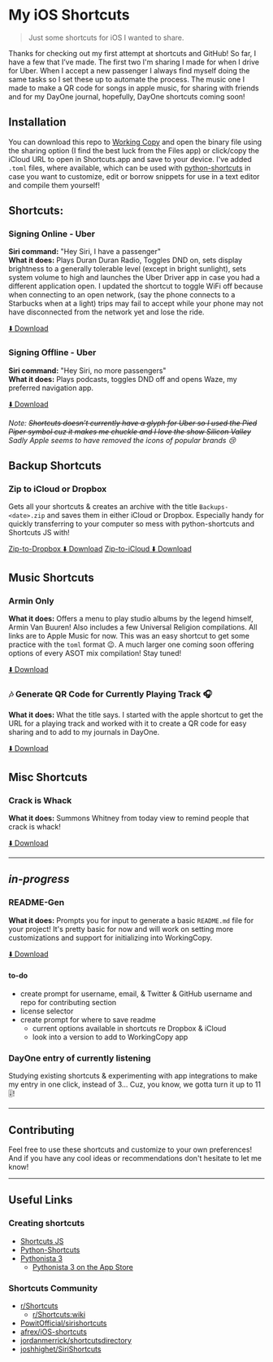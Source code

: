# My iOS Shortcuts

> Just some shortcuts for iOS I wanted to share.

Thanks for checking out my first attempt at shortcuts and GitHub! So far, I have a few that I’ve made. The first two I'm sharing I made for when I drive for Uber. When I accept a new passenger I always find myself doing the same tasks so I set these up to automate the process. The music one I made to make a QR code for songs in apple music, for sharing with friends and for my DayOne journal, hopefully, DayOne shortcuts coming soon!

## Installation

You can download this repo to [Working Copy](https://itunes.apple.com/us/app/working-copy/id896694807?mt=8) and open the binary file using the sharing option (I find the best luck from the Files app) or click/copy the iCloud URL to open in Shortcuts.app and save to your device. I've added `.toml` files, where available, which can be used with [python-shortcuts](https://pypi.org/project/python-shortcuts) in case you want to customize, edit or borrow snippets for use in a text editor and compile them yourself!

## Shortcuts:

### Signing Online - Uber

**Siri command:** "Hey Siri, I have a passenger"  
**What it does:** Plays Duran Duran Radio, Toggles DND on, sets display brightness to a generally tolerable level (except in bright sunlight), sets system volume to high and launches the Uber Driver app in case you had a different application open. I updated the shortcut to toggle WiFi off because when connecting to an open network, (say the phone connects to a Starbucks when at a light) trips may fail to accept while your phone may not have disconnected from the network yet and lose the ride.

[⬇️ Download](https://www.icloud.com/shortcuts/7b73a63bd55f4cc388b97988df6a3c32)

### Signing Offline - Uber

**Siri command:** "Hey Siri, no more passengers"  
**What it does:** Plays podcasts, toggles DND off and opens Waze, my preferred navigation app.

[⬇️ Download](https://www.icloud.com/shortcuts/681d4903541f47779b11a6c23efaaea8)

_Note: ~~Shortcuts doesn’t currently have a glyph for Uber so I used the Pied Piper symbol cuz it makes me chuckle and I love the show Silicon Valley~~ Sadly Apple seems to have removed the icons of popular brands 😢_

## Backup Shortcuts

### Zip to iCloud or Dropbox

Gets all your shortcuts & creates an archive with the title `Backups-<date>.zip` and saves them in either iCloud or Dropbox. Especially handy for quickly transferring to your computer so mess with python-shortcuts and Shortcuts JS with!

[Zip-to-Dropbox ⬇️ Download](https://www.icloud.com/shortcuts/431323d7a134482da00df878717c9005)
[Zip-to-iCloud ⬇️ Download](https://www.icloud.com/shortcuts/193b9be0bea84daaaa7686ad78b95bac)

## Music Shortcuts

### Armin Only

**What it does:** Offers a menu to play studio albums by the legend himself, Armin Van Buuren! Also includes a few Universal Religion compilations. All links are to Apple Music for now. This was an easy shortcut to get some practice with the `toml` format 😉. A much larger one coming soon offering options of every ASOT mix compilation! Stay tuned!

[⬇️ Download](https://www.icloud.com/shortcuts/e40a76c8852747269a7e1d782c95d695)

### 🎶 Generate QR Code for Currently Playing Track 🎧

**What it does:** What the title says. I started with the apple shortcut to get the URL for a playing track and worked with it to create a QR code for easy sharing and to add to my journals in DayOne.

[⬇️ Download](https://www.icloud.com/shortcuts/a90c54c2dd6747efa30217363e586b59)

## Misc Shortcuts

### Crack is Whack

**What it does:** Summons Whitney from today view to remind people that crack is whack!

[⬇️ Download](https://www.icloud.com/shortcuts/d14046f886494633a0f7204850626e7e)

---

## _in-progress_

### README-Gen

**What it does:** Prompts you for input to generate a basic `README.md` file for your project! It's pretty basic for now and will work on setting more customizations and support for initializing into WorkingCopy.

[⬇️ Download](https://www.icloud.com/shortcuts/25966278e7ca498f8bb75b19b16cc715)

#### to-do

- create prompt for username, email, & Twitter & GitHub username and repo for contributing section
- license selector
- create prompt for where to save readme
  - current options available in shortcuts re Dropbox & iCloud
  - look into a version to add to WorkingCopy app

### DayOne entry of currently listening

Studying existing shortcuts & experimenting with app integrations to make my entry in one click, instead of 3... Cuz, you know, we gotta turn it up to 11 🎚!

---

## Contributing

Feel free to use these shortcuts and customize to your own preferences! And if you have any cool ideas or recommendations don't hesitate to let me know!

---

## Useful Links

### Creating shortcuts

- [Shortcuts JS](https://shortcuts.fun)
- [Python-Shortcuts](https://pypi.org/project/python-shortcuts/)
- [Pythonista 3](http://omz-software.com/pythonista/)
  - [Pythonista 3 on the App Store](https://itunes.apple.com/us/app/pythonista-3/id1085978097?mt=8)

### Shortcuts Community

- [r/Shortcuts](https://www.reddit.com/r/shortcuts/?st=JQ5QCF4J&sh=3ce77f3a)
  - [r/Shortcuts:wiki](https://www.reddit.com/r/shortcuts/wiki/index?st=JQ5QEB1V&sh=a51658ee)
- [PowitOfficial/sirishortcuts](https://github.com/PowitOfficial/sirishortcuts)
- [afrex/iOS-shortcuts](https://github.com/afrex/iOS-shortcuts)
- [jordanmerrick/shortcutsdirectory](https://github.com/jordanmerrick/shortcutsdirectory)
- [joshhighet/SiriShortcuts](https://github.com/joshhighet/SiriShortcuts)
